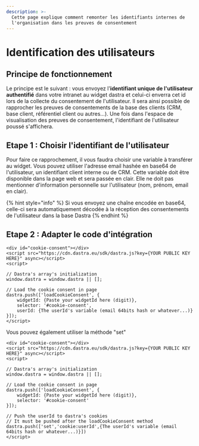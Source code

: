 ```yaml
---
description: >-
  Cette page explique comment remonter les identifiants internes de
  l'organisation dans les preuves de consentement
---
```


# Identification des utilisateurs

## Principe de fonctionnement

Le principe est le suivant : vous envoyez l'**identifiant unique de l'utilisateur authentifié** dans votre intranet au widget dastra et celui-ci enverra cet id lors de la collecte du consentement de l'utilisateur. Il sera ainsi possible de rapprocher les preuves de consentements de la base des clients (CRM, base client, référentiel client ou autres...). Une fois dans l'espace de visualisation des preuves de consentement, l'identifiant de l'utilisateur poussé s'affichera.

## Etape 1 : Choisir l'identifiant de l'utilisateur

Pour faire ce rapprochement, il vous faudra choisir une variable à transférer au widget. Vous pouvez utiliser l'adresse email hashée en base64 de l'utilisateur, un identifiant client interne ou de CRM. Cette variable doit être disponible dans la page web et sera passée en clair. Elle ne doit pas mentionner d'information personnelle sur l'utilisateur (nom, prénom, email en clair). &#x20;

{% hint style="info" %}
&#x20;Si vous envoyez une chaîne encodée en base64, celle-ci sera automatiquement décodée à la réception des consentements de l'utilisateur dans la base Dastra
{% endhint %}

## Etape 2 : Adapter le code d'intégration

```markup
<div id="cookie-consent"></div>
<script src="https://cdn.dastra.eu/sdk/dastra.js?key={YOUR PUBLIC KEY HERE}" async></script>
<script>

// Dastra's array's initialization
window.dastra = window.dastra || [];

// Load the cookie consent in page
dastra.push(['loadCookieConsent', {
    widgetId: {Paste your widgetId here (digit)},
    selector: '#cookie-consent',
    userId: {The userId's variable (email 64bits hash or whatever...)}
}]);
</script>
```

Vous pouvez également utiliser la méthode "set"

```markup
<div id="cookie-consent"></div>
<script src="https://cdn.dastra.eu/sdk/dastra.js?key={YOUR PUBLIC KEY HERE}" async></script>
<script>

// Dastra's array's initialization
window.dastra = window.dastra || [];

// Load the cookie consent in page
dastra.push(['loadCookieConsent', {
    widgetId: {Paste your widgetId here (digit)},
    selector: '#cookie-consent'
}]);

// Push the userId to dastra's cookies
// It must be pushed after the loadCookieConsent method
dastra.push(['set','cookie:userId',{The userId's variable (email 64bits hash or whatever...)}])
</script>
```
